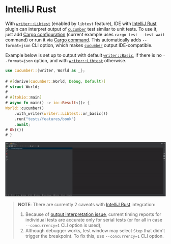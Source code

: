 IntelliJ Rust
=============

With [`writer::Libtest`] (enabled by `libtest` feature), IDE with [IntelliJ Rust] plugin can interpret output of [`cucumber`] test similar to unit tests. To use it, just add [Cargo configuration] (current example uses `cargo test --test wait` command) or run it via [Cargo command]. This automatically adds `--format=json` CLI option, which makes [`cucumber`] output IDE-compatible.

Example below is set up to output with default [`writer::Basic`], if there is no `--format=json` option, and with [`writer::Libtest`] otherwise.
```rust
use cucumber::{writer, World as _};

# #[derive(cucumber::World, Debug, Default)]
# struct World;
#
# #[tokio::main]
# async fn main() -> io::Result<()> {
World::cucumber()
    .with_writer(writer::Libtest::or_basic())
    .run("tests/features/book")
    .await;
# Ok(())
# }
```

![record](../rec/intellij.gif)

> __NOTE__: There are currently 2 caveats with [IntelliJ Rust] integration:
> 1. Because of [output interpretation issue], current timing reports for individual tests are accurate only for serial tests (or for all in case `--concurrency=1` CLI option is used);
> 2. Although debugger works, test window may select `Step` that didn't trigger the breakpoint. To fix this, use `--concurrency=1` CLI option.




[`cucumber`]: https://docs.rs/cucumber
[`writer::Basic`]: https://docs.rs/cucumber/*/cucumber/writer/struct.Basic.html
[`writer::Libtest`]: https://docs.rs/cucumber/*/cucumber/writer/struct.Libtest.html
[output interpretation issue]: https://github.com/intellij-rust/intellij-rust/issues/9041
[Cargo command]: https://plugins.jetbrains.com/plugin/8182-rust/docs/cargo-command-configuration.html
[Cargo configuration]: https://plugins.jetbrains.com/plugin/8182-rust/docs/rust-testing.html
[IntelliJ Rust]: https://www.jetbrains.com/rust/
